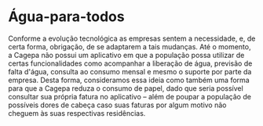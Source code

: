 # Água-para-todos
Conforme a evolução tecnológica as empresas sentem a necessidade, e, de certa forma, obrigação, de se adaptarem a tais mudanças. Até o momento, a Cagepa não possui um aplicativo em que a população possa utilizar de certas funcionalidades como acompanhar a liberação de água, previsão de falta d'água, consulta ao consumo mensal e mesmo o suporte por parte da empresa. Desta forma, consideramos essa ideia como também uma forma para que a Cagepa reduza o consumo de papel, dado que seria possível consultar sua própria fatura no aplicativo – além de poupar a população de possíveis dores de cabeça caso suas faturas por algum motivo não cheguem às suas respectivas residências.
